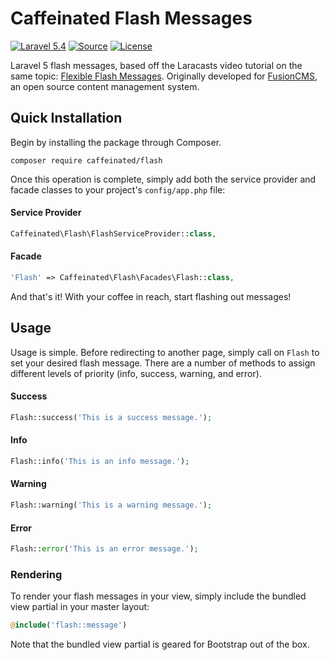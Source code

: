 Caffeinated Flash Messages
==========================
[![Laravel 5.4](https://img.shields.io/badge/Laravel-5.4-orange.svg?style=flat-square)](http://laravel.com)
[![Source](http://img.shields.io/badge/source-caffeinated/flash-blue.svg?style=flat-square)](https://github.com/caffeinated/flash)
[![License](http://img.shields.io/badge/license-MIT-brightgreen.svg?style=flat-square)](https://tldrlegal.com/license/mit-license)

Laravel 5 flash messages, based off the Laracasts video tutorial on the same topic: [Flexible Flash Messages](https://laracasts.com/lessons/flexible-flash-messages). Originally developed for [FusionCMS](https://github.com/fusioncms/fusioncms), an open source content management system.

Quick Installation
------------------
Begin by installing the package through Composer.

```
composer require caffeinated/flash
```

Once this operation is complete, simply add both the service provider and facade classes to your project's `config/app.php` file:

#### Service Provider
```php
Caffeinated\Flash\FlashServiceProvider::class,
```

#### Facade
```php
'Flash' => Caffeinated\Flash\Facades\Flash::class,
```

And that's it! With your coffee in reach, start flashing out messages!

Usage
-----
Usage is simple. Before redirecting to another page, simply call on `Flash` to set your desired flash message. There are a number of methods to assign different levels of priority (info, success, warning, and error).

#### Success

```php
Flash::success('This is a success message.');
```

#### Info

```php
Flash::info('This is an info message.');
```

#### Warning

```php
Flash::warning('This is a warning message.');
```

#### Error

```php
Flash::error('This is an error message.');
```

### Rendering
To render your flash messages in your view, simply include the bundled view partial in your master layout:

```php
@include('flash::message')
```

Note that the bundled view partial is geared for Bootstrap out of the box.
